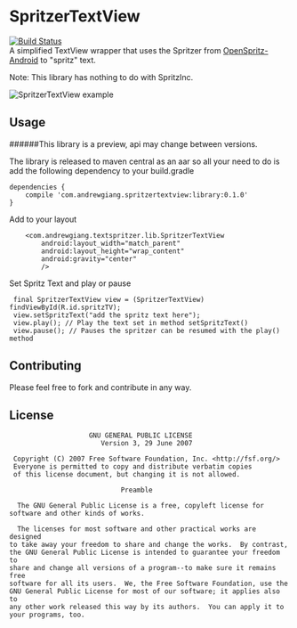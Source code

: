 SpritzerTextView   
============
[![Build Status](https://travis-ci.org/andrewgiang/SpritzerTextView.png?branch=master)](https://travis-ci.org/andrewgiang/SpritzerTextView)    
A simplified TextView wrapper that uses the Spritzer from  [OpenSpritz-Android](https://github.com/OnlyInAmerica/OpenSpritz-Android) to "spritz" text. 

Note: This library has nothing to do with SpritzInc. 

![SpritzerTextView example](http://i.imgur.com/2fXxNcm.gif)

Usage
------------
######This library is a preview, api may change between versions.

The library is released to maven central as an aar so all your need to do is add the following dependency to your build.gradle

```
dependencies {  
    compile 'com.andrewgiang.spritzertextview:library:0.1.0'
}
```

Add to your layout
```
    <com.andrewgiang.textspritzer.lib.SpritzerTextView
        android:layout_width="match_parent"
        android:layout_height="wrap_content"
        android:gravity="center"
        />
```

Set Spritz Text and play or pause
```
 final SpritzerTextView view = (SpritzerTextView) findViewById(R.id.spritzTV);
 view.setSpritzText("add the spritz text here");
 view.play(); // Play the text set in method setSpritzText()
 view.pause(); // Pauses the spritzer can be resumed with the play() method
```


Contributing
------------
Please feel free to fork and contribute in any way. 


License
------------
```
                    GNU GENERAL PUBLIC LICENSE
                       Version 3, 29 June 2007

 Copyright (C) 2007 Free Software Foundation, Inc. <http://fsf.org/>
 Everyone is permitted to copy and distribute verbatim copies
 of this license document, but changing it is not allowed.

                            Preamble

  The GNU General Public License is a free, copyleft license for
software and other kinds of works.

  The licenses for most software and other practical works are designed
to take away your freedom to share and change the works.  By contrast,
the GNU General Public License is intended to guarantee your freedom to
share and change all versions of a program--to make sure it remains free
software for all its users.  We, the Free Software Foundation, use the
GNU General Public License for most of our software; it applies also to
any other work released this way by its authors.  You can apply it to
your programs, too.
```
